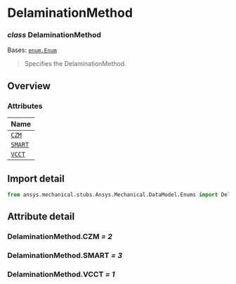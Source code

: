# DelaminationMethod

<a id="DelaminationMethod"></a>

### *class* DelaminationMethod

Bases: [`enum.Enum`](https://docs.python.org/3/library/enum.html#enum.Enum)

> Specifies the DelaminationMethod.

> <!-- !! processed by numpydoc !! -->

<a id="overview"></a>

## Overview

### Attributes

| Name |
| -------------------------------------- |
| [`CZM`](#DelaminationMethod.CZM) |
| [`SMART`](#DelaminationMethod.SMART) |
| [`VCCT`](#DelaminationMethod.VCCT) |

<a id="import-detail"></a>

## Import detail

```python
from ansys.mechanical.stubs.Ansys.Mechanical.DataModel.Enums import DelaminationMethod
```

<a id="attribute-detail"></a>

## Attribute detail

<a id="DelaminationMethod.CZM"></a>

### DelaminationMethod.CZM *= 2*

<a id="DelaminationMethod.SMART"></a>

### DelaminationMethod.SMART *= 3*

<a id="DelaminationMethod.VCCT"></a>

### DelaminationMethod.VCCT *= 1*

